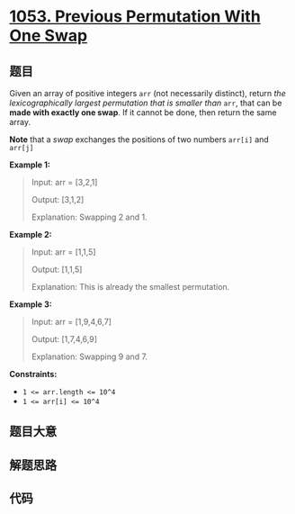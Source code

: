 # [1053. Previous Permutation With One Swap](https://leetcode.com/problems/previous-permutation-with-one-swap/)

## 题目

Given an array of positive integers `arr` (not necessarily distinct), return
_the_ _lexicographically_ _largest permutation that is smaller than_ `arr`,
that can be **made with exactly one swap**. If it cannot be done, then return
the same array.

**Note** that a _swap_ exchanges the positions of two numbers `arr[i]` and
`arr[j]`

**Example 1:**

> Input: arr = [3,2,1]
>
> Output: [3,1,2]
>
> Explanation: Swapping 2 and 1.

**Example 2:**

> Input: arr = [1,1,5]
>
> Output: [1,1,5]
>
> Explanation: This is already the smallest permutation.

**Example 3:**

> Input: arr = [1,9,4,6,7]
>
> Output: [1,7,4,6,9]
>
> Explanation: Swapping 9 and 7.

**Constraints:**

- `1 <= arr.length <= 10^4`
- `1 <= arr[i] <= 10^4`

## 题目大意

## 解题思路

## 代码

```javascript

```
